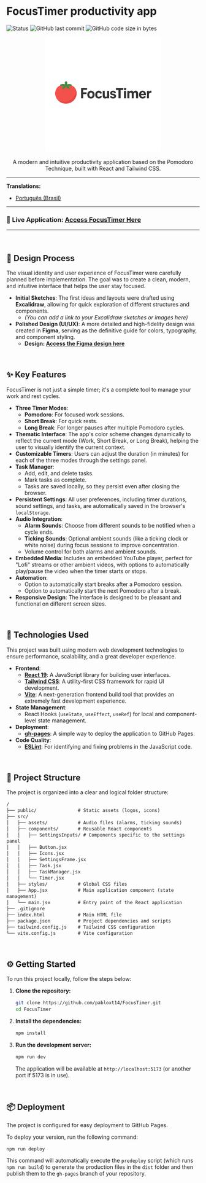 # FocusTimer productivity app

![Status](https://img.shields.io/badge/status-finished-green)
![GitHub last commit](https://img.shields.io/github/last-commit/PabloBarcellos-0522/FocusTimer?color=blue)
![GitHub code size in bytes](https://img.shields.io/github/languages/code-size/PabloBarcellos-0522/FocusTimer?color=blue)

<div align="center">
  <img src="public/FocusTimer%20Logo.png" alt="FocusTimer Logo" width="300">
</div>

<p align="center">
  A modern and intuitive productivity application based on the Pomodoro Technique, built with React and Tailwind CSS.
</p>

---

**Translations:**
* [Português (Brasil)](./README-PT.md)

---

### 🔗 **Live Application: [Access FocusTimer Here](https://PabloBarcellos-0522.github.io/FocusTimer/)**

---

<br/>

## 🎨 Design Process

The visual identity and user experience of FocusTimer were carefully planned before implementation. The goal was to create a clean, modern, and intuitive interface that helps the user stay focused.

-   **Initial Sketches**: The first ideas and layouts were drafted using **Excalidraw**, allowing for quick exploration of different structures and components.
    -   _(You can add a link to your Excalidraw sketches or images here)_
-   **Polished Design (UI/UX)**: A more detailed and high-fidelity design was created in **Figma**, serving as the definitive guide for colors, typography, and component styling.
    -   **Design: [Access the Figma design here](http://www.figma.com/design/ojIinc4QpL39jAhtpazVkt)**

<br/>

## ✨ Key Features

FocusTimer is not just a simple timer; it's a complete tool to manage your work and rest cycles.

-   **Three Timer Modes**:
    -   **Pomodoro**: For focused work sessions.
    -   **Short Break**: For quick rests.
    -   **Long Break**: For longer pauses after multiple Pomodoro cycles.
-   **Thematic Interface**: The app's color scheme changes dynamically to reflect the current mode (Work, Short Break, or Long Break), helping the user to visually identify the current context.
-   **Customizable Timers**: Users can adjust the duration (in minutes) for each of the three modes through the settings panel.
-   **Task Manager**:
    -   Add, edit, and delete tasks.
    -   Mark tasks as complete.
    -   Tasks are saved locally, so they persist even after closing the browser.
-   **Persistent Settings**: All user preferences, including timer durations, sound settings, and tasks, are automatically saved in the browser's `localStorage`.
-   **Audio Integration**:
    -   **Alarm Sounds**: Choose from different sounds to be notified when a cycle ends.
    -   **Ticking Sounds**: Optional ambient sounds (like a ticking clock or white noise) during focus sessions to improve concentration.
    -   Volume control for both alarms and ambient sounds.
-   **Embedded Media**: Includes an embedded YouTube player, perfect for "Lofi" streams or other ambient videos, with options to automatically play/pause the video when the timer starts or stops.
-   **Automation**:
    -   Option to automatically start breaks after a Pomodoro session.
    -   Option to automatically start the next Pomodoro after a break.
-   **Responsive Design**: The interface is designed to be pleasant and functional on different screen sizes.

<br/>

## 🚀 Technologies Used

This project was built using modern web development technologies to ensure performance, scalability, and a great developer experience.

-   **Frontend**:
    -   [**React 19**](https://react.dev/): A JavaScript library for building user interfaces.
    -   [**Tailwind CSS**](https://tailwindcss.com/): A utility-first CSS framework for rapid UI development.
    -   [**Vite**](https://vitejs.dev/): A next-generation frontend build tool that provides an extremely fast development experience.
-   **State Management**:
    -   React Hooks (`useState`, `useEffect`, `useRef`) for local and component-level state management.
-   **Deployment**:
    -   [**gh-pages**](https://www.npmjs.com/package/gh-pages): A simple way to deploy the application to GitHub Pages.
-   **Code Quality**:
    -   [**ESLint**](https://eslint.org/): For identifying and fixing problems in the JavaScript code.

<br/>

## 📂 Project Structure

The project is organized into a clear and logical folder structure:

```
/
├── public/               # Static assets (logos, icons)
├── src/
│   ├── assets/           # Audio files (alarms, ticking sounds)
│   ├── components/       # Reusable React components
│   │   ├── SettingsInputs/ # Components specific to the settings panel
│   │   ├── Button.jsx
│   │   ├── Icons.jsx
│   │   ├── SettingsFrame.jsx
│   │   ├── Task.jsx
│   │   ├── TaskManager.jsx
│   │   └── Timer.jsx
│   ├── styles/           # Global CSS files
│   ├── App.jsx           # Main application component (state management)
│   └── main.jsx          # Entry point of the React application
├── .gitignore
├── index.html            # Main HTML file
├── package.json          # Project dependencies and scripts
├── tailwind.config.js    # Tailwind CSS configuration
└── vite.config.js        # Vite configuration
```

<br/>

## ⚙️ Getting Started

To run this project locally, follow the steps below:

1.  **Clone the repository:**

    ```bash
    git clone https://github.com/pabloxt14/FocusTimer.git
    cd FocusTimer
    ```

2.  **Install the dependencies:**

    ```bash
    npm install
    ```

3.  **Run the development server:**
    ```bash
    npm run dev
    ```
    The application will be available at `http://localhost:5173` (or another port if 5173 is in use).

<br/>

## 📦 Deployment

The project is configured for easy deployment to GitHub Pages.

To deploy your version, run the following command:

```bash
npm run deploy
```

This command will automatically execute the `predeploy` script (which runs `npm run build`) to generate the production files in the `dist` folder and then publish them to the `gh-pages` branch of your repository.

